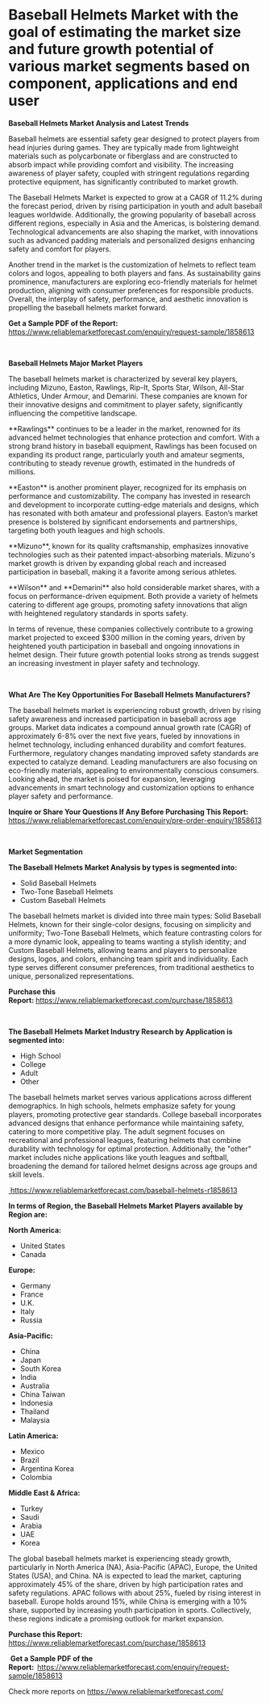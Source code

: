 <p><h1>Baseball Helmets Market with the goal of estimating the market size and future growth potential of various market segments based on component, applications and end user</h1></p><p><strong>Baseball Helmets Market Analysis and Latest Trends</strong></p>
<p><p>Baseball helmets are essential safety gear designed to protect players from head injuries during games. They are typically made from lightweight materials such as polycarbonate or fiberglass and are constructed to absorb impact while providing comfort and visibility. The increasing awareness of player safety, coupled with stringent regulations regarding protective equipment, has significantly contributed to market growth.</p><p>The Baseball Helmets Market is expected to grow at a CAGR of 11.2% during the forecast period, driven by rising participation in youth and adult baseball leagues worldwide. Additionally, the growing popularity of baseball across different regions, especially in Asia and the Americas, is bolstering demand. Technological advancements are also shaping the market, with innovations such as advanced padding materials and personalized designs enhancing safety and comfort for players.</p><p>Another trend in the market is the customization of helmets to reflect team colors and logos, appealing to both players and fans. As sustainability gains prominence, manufacturers are exploring eco-friendly materials for helmet production, aligning with consumer preferences for responsible products. Overall, the interplay of safety, performance, and aesthetic innovation is propelling the baseball helmets market forward.</p></p>
<p><strong>Get a Sample PDF of the Report:&nbsp;</strong> <a href="https://www.reliablemarketforecast.com/enquiry/request-sample/1858613?utm_campaign=2386&utm_medium=2&utm_source=Github&utm_content=ia&utm_term=07022025&utm_id=baseball-helmets">https://www.reliablemarketforecast.com/enquiry/request-sample/1858613</a></p>
<p>&nbsp;</p>
<p><strong>Baseball Helmets Major Market Players</strong></p>
<p><p>The baseball helmets market is characterized by several key players, including Mizuno, Easton, Rawlings, Rip-It, Sports Star, Wilson, All-Star Athletics, Under Armour, and Demarini. These companies are known for their innovative designs and commitment to player safety, significantly influencing the competitive landscape.</p><p>**Rawlings** continues to be a leader in the market, renowned for its advanced helmet technologies that enhance protection and comfort. With a strong brand history in baseball equipment, Rawlings has been focused on expanding its product range, particularly youth and amateur segments, contributing to steady revenue growth, estimated in the hundreds of millions.</p><p>**Easton** is another prominent player, recognized for its emphasis on performance and customizability. The company has invested in research and development to incorporate cutting-edge materials and designs, which has resonated with both amateur and professional players. Easton’s market presence is bolstered by significant endorsements and partnerships, targeting both youth leagues and high schools.</p><p>**Mizuno**, known for its quality craftsmanship, emphasizes innovative technologies such as their patented impact-absorbing materials. Mizuno's market growth is driven by expanding global reach and increased participation in baseball, making it a favorite among serious athletes.</p><p>**Wilson** and **Demarini** also hold considerable market shares, with a focus on performance-driven equipment. Both provide a variety of helmets catering to different age groups, promoting safety innovations that align with heightened regulatory standards in sports safety.</p><p>In terms of revenue, these companies collectively contribute to a growing market projected to exceed $300 million in the coming years, driven by heightened youth participation in baseball and ongoing innovations in helmet design. Their future growth potential looks strong as trends suggest an increasing investment in player safety and technology.</p></p>
<p>&nbsp;</p>
<p><strong>What Are The Key Opportunities For Baseball Helmets Manufacturers?</strong></p>
<p><p>The baseball helmets market is experiencing robust growth, driven by rising safety awareness and increased participation in baseball across age groups. Market data indicates a compound annual growth rate (CAGR) of approximately 6-8% over the next five years, fueled by innovations in helmet technology, including enhanced durability and comfort features. Furthermore, regulatory changes mandating improved safety standards are expected to catalyze demand. Leading manufacturers are also focusing on eco-friendly materials, appealing to environmentally conscious consumers. Looking ahead, the market is poised for expansion, leveraging advancements in smart technology and customization options to enhance player safety and performance.</p></p>
<p><strong>Inquire or Share Your Questions If Any Before Purchasing This Report:</strong> <a href="https://www.reliablemarketforecast.com/enquiry/pre-order-enquiry/1858613?utm_campaign=2386&utm_medium=2&utm_source=Github&utm_content=ia&utm_term=07022025&utm_id=baseball-helmets">https://www.reliablemarketforecast.com/enquiry/pre-order-enquiry/1858613</a></p>
<p>&nbsp;</p>
<p><strong>Market Segmentation</strong></p>
<p><strong>The Baseball Helmets Market Analysis by types is segmented into:</strong></p>
<p><ul><li>Solid Baseball Helmets</li><li>Two-Tone Baseball Helmets</li><li>Custom Baseball Helmets</li></ul></p>
<p><p>The baseball helmets market is divided into three main types: Solid Baseball Helmets, known for their single-color designs, focusing on simplicity and uniformity; Two-Tone Baseball Helmets, which feature contrasting colors for a more dynamic look, appealing to teams wanting a stylish identity; and Custom Baseball Helmets, allowing teams and players to personalize designs, logos, and colors, enhancing team spirit and individuality. Each type serves different consumer preferences, from traditional aesthetics to unique, personalized representations.</p></p>
<p><strong>Purchase this Report:&nbsp;</strong><a href="https://www.reliablemarketforecast.com/purchase/1858613?utm_campaign=2386&utm_medium=2&utm_source=Github&utm_content=ia&utm_term=07022025&utm_id=baseball-helmets">https://www.reliablemarketforecast.com/purchase/1858613</a></p>
<p>&nbsp;</p>
<p><strong>The Baseball Helmets Market Industry Research by Application is segmented into:</strong></p>
<p><ul><li>High School</li><li>College</li><li>Adult</li><li>Other</li></ul></p>
<p><p>The baseball helmets market serves various applications across different demographics. In high schools, helmets emphasize safety for young players, promoting protective gear standards. College baseball incorporates advanced designs that enhance performance while maintaining safety, catering to more competitive play. The adult segment focuses on recreational and professional leagues, featuring helmets that combine durability with technology for optimal protection. Additionally, the "other" market includes niche applications like youth leagues and softball, broadening the demand for tailored helmet designs across age groups and skill levels.</p></p>
<p><a href="https://www.reliablemarketforecast.com/baseball-helmets-r1858613?utm_campaign=2386&utm_medium=2&utm_source=Github&utm_content=ia&utm_term=07022025&utm_id=baseball-helmets">&nbsp;https://www.reliablemarketforecast.com/baseball-helmets-r1858613</a></p>
<p><strong>In terms of Region, the Baseball Helmets Market Players available by Region are:</strong></p>
<p>
    <p> <strong> North America: </strong>
        <ul>
            <li>United States</li>
            <li>Canada</li>
        </ul>
        </p> 
    <p> <strong> Europe: </strong>
        <ul>
            <li>Germany</li>
            <li>France</li>
            <li>U.K.</li>
            <li>Italy</li>
            <li>Russia</li>
        </ul>
        </p> 
    <p> <strong> Asia-Pacific: </strong>
        <ul>
            <li>China</li>
            <li>Japan</li>
            <li>South Korea</li>
            <li>India</li>
            <li>Australia</li>
            <li>China Taiwan</li>
            <li>Indonesia</li>
            <li>Thailand</li>
            <li>Malaysia</li>
        </ul>
        </p> 
    <p> <strong> Latin America: </strong>
        <ul>
            <li>Mexico</li>
            <li>Brazil</li>
            <li>Argentina Korea</li>
            <li>Colombia</li>
        </ul>
        </p> 
    <p> <strong> Middle East & Africa: </strong>
        <ul>
            <li>Turkey</li>
            <li>Saudi</li>
            <li>Arabia</li>
            <li>UAE</li>
            <li>Korea</li>
        </ul>
    </p>
    </p>
<p><p>The global baseball helmets market is experiencing steady growth, particularly in North America (NA), Asia-Pacific (APAC), Europe, the United States (USA), and China. NA is expected to lead the market, capturing approximately 45% of the share, driven by high participation rates and safety regulations. APAC follows with about 25%, fueled by rising interest in baseball. Europe holds around 15%, while China is emerging with a 10% share, supported by increasing youth participation in sports. Collectively, these regions indicate a promising outlook for market expansion.</p></p>
<p><strong>Purchase this Report: </strong><a href="https://www.reliablemarketforecast.com/purchase/1858613?utm_campaign=2386&utm_medium=2&utm_source=Github&utm_content=ia&utm_term=07022025&utm_id=baseball-helmets">https://www.reliablemarketforecast.com/purchase/1858613</a></p>
<p>&nbsp;<strong>Get a Sample PDF of the Report:&nbsp;&nbsp;</strong><a href="https://www.reliablemarketforecast.com/enquiry/request-sample/1858613?utm_campaign=2386&utm_medium=2&utm_source=Github&utm_content=ia&utm_term=07022025&utm_id=baseball-helmets">https://www.reliablemarketforecast.com/enquiry/request-sample/1858613</a></p>
<p><strong></strong></p>
<p>Check more reports on <a href="https://www.reliablemarketforecast.com/?utm_campaign=2386&utm_medium=2&utm_source=Github&utm_content=ia&utm_term=07022025&utm_id=baseball-helmets">https://www.reliablemarketforecast.com/</a></p>